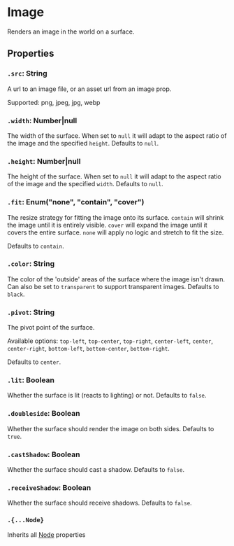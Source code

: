 # Image

Renders an image in the world on a surface.

## Properties

### `.src`: String

A url to an image file, or an asset url from an image prop.

Supported: png, jpeg, jpg, webp

### `.width`: Number|null

The width of the surface. When set to `null` it will adapt to the aspect ratio of the image and the specified `height`. Defaults to `null`.

### `.height`: Number|null

The height of the surface. When set to `null` it will adapt to the aspect ratio of the image and the specified `width`. Defaults to `null`.

### `.fit`: Enum("none", "contain", "cover")

The resize strategy for fitting the image onto its surface. `contain` will shrink the image until it is entirely visible. `cover` will expand the image until it covers the entire surface. `none` will apply no logic and stretch to fit the size.

Defaults to `contain`.

### `.color`: String

The color of the 'outside' areas of the surface where the image isn't drawn. Can also be set to `transparent` to support transparent images. Defaults to `black`.

### `.pivot`: String

The pivot point of the surface.

Available options: `top-left`, `top-center`, `top-right`, `center-left`, `center`, `center-right`, `bottom-left`, `bottom-center`, `bottom-right`.

Defaults to `center`.

### `.lit`: Boolean

Whether the surface is lit (reacts to lighting) or not. Defaults to `false`.

### `.doubleside`: Boolean

Whether the surface should render the image on both sides. Defaults to `true`.

### `.castShadow`: Boolean

Whether the surface should cast a shadow. Defaults to `false`.

### `.receiveShadow`: Boolean

Whether the surface should receive shadows. Defaults to `false`.

### `.{...Node}`

Inherits all [Node](/docs/scripting/nodes/Node.md) properties

